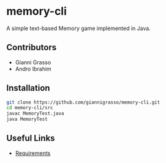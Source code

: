 # memory-cli

A simple text-based Memory game implemented in Java.

## Contributors
- Gianni Grasso
- Andro Ibrahim

## Installation
```bash
git clone https://github.com/giannigrasso/memory-cli.git
cd memory-cli/src
javac MemoryTest.java
java MemoryTest
```

## Useful Links
- [Requirements](./specs/Memory_I1B_SA2024.pdf)
